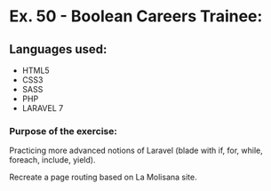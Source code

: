 # Ex. 50 - Boolean Careers Trainee:

## Languages used:

- HTML5
- CSS3
- SASS
- PHP
- LARAVEL 7

### Purpose of the exercise:

Practicing more advanced notions of Laravel (blade with if, for, while, foreach, include, yield).

Recreate a page routing based on La Molisana site.
